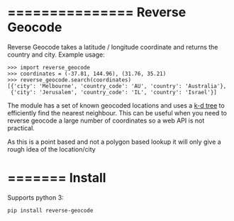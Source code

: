 ===============
Reverse Geocode
===============

Reverse Geocode takes a latitude / longitude coordinate and returns the country and city.
Example usage:

```
>>> import reverse_geocode
>>> coordinates = (-37.81, 144.96), (31.76, 35.21)
>>> reverse_geocode.search(coordinates)
[{'city': 'Melbourne', 'country_code': 'AU', 'country': 'Australia'},
 {'city': 'Jerusalem', 'country_code': 'IL', 'country': 'Israel'}]
```

The module has a set of known geocoded locations and uses a [k-d tree](http://en.wikipedia.org/wiki/K-d_tree>) to efficiently find the nearest neighbour. This can be useful when you need to reverse geocode a large number of coordinates so a web API is not practical.

As this is a point based and not a polygon based lookup it will only give a rough idea of the location/city

=======
Install
=======

Supports python 3:

```
pip install reverse-geocode
```
